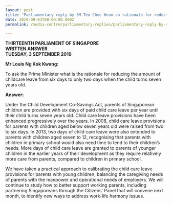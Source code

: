 ```yaml
---
layout: post
title: 'Parliamentary reply by SM Teo Chee Hean on rationale for reduction in childcare leave when child turns seven years old'
date: 2019-09-03T00:00:00.000Z
permalink: /media-centre/parliamentary-replies/parliamentary-reply-by-sm-teo-chee-hean-on-rationale-for-reduction-in-childcare-leave-when-child-turns-seven-years-old/

---
```



**THIRTEENTH PARLIAMENT OF SINGAPORE  
WRITTEN ANSWER  
TUESDAY, 3 SEPTEMBER 2019**  

**Mr Louis Ng Kok Kwang:**

To ask the Prime Minister what is the rationale for reducing the amount of childcare leave from six days to only two days when the child turns seven years old.

**Answer:** 

Under the Child Development Co-Savings Act, parents of Singaporean children are provided with six days of paid child care leave per year until their child turns seven years old. Child care leave provisions have been enhanced progressively over the years. In 2008, child care leave provisions for parents with children aged below seven years old were raised from two to six days. In 2013, two days of child care leave were also extended to parents with children aged seven to 12, recognising that parents with children in primary school would also need time to tend to their children’s needs.  More days of child care leave are granted to parents of younger children in the earlier years of their development as they require relatively more care from parents, compared to children in primary school. 

We have taken a practical approach to calibrating the child care leave provisions for parents with young children, balancing the caregiving needs of parents with the manpower and operational needs of employers.  We will continue to study how to better support working parents, including partnering Singaporeans through the Citizens’ Panel that will convene next month, to identify new ways to address work-life harmony issues.

